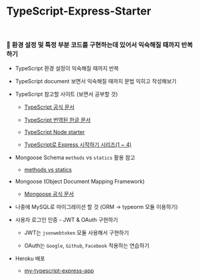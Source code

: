# TypeScript-Express-Starter

<br>

### :muscle: 환경 설정 및 특정 부분 코드를 구현하는데 있어서 익숙해질 때까지 반복하기

* TypeScript 환경 설정이 익숙해질 때까지 반복

* TypeScript document 보면서 익숙해질 때까지 문법 익히고 작성해보기

* TypeScript 참고할 사이트 (보면서 공부할 것)

    * [TypeScript 공식 문서](http://www.typescriptlang.org/docs/home.html)

    * [TypeScript 번역된 한글 문서](https://typescript-kr.github.io/)

    * [TypeScript Node starter](https://github.com/microsoft/TypeScript-Node-Starter)

    * [TypeScript로 Express 시작하기 시리즈(1 ~ 4)](https://gongzza.github.io/javascript/nodejs/typescript-express-starter-1/)

* Mongoose Schema `methods` vs `statics` 활용 참고

    * [methods vs statics](http://kese111.blogspot.com/2015/01/mongoose-methods-statics.html)

* Mongoose (Object Document Mapping Framework)

    * [Mongoose 공식 문서](https://mongoosejs.com/docs/guide.html)

* 나중에 MySQL로 마이그레이션 할 것 (ORM -> typeorm 모듈 이용하기)

* 사용자 로그인 인증 - JWT & OAuth 구현하기

    * JWT는 `jsonwebtoken` 모듈 사용해서 구현하기

    * OAuth는 `Google`, `Github`, `Facebook` 적용하는 연습하기

* Heroku 배포

    * [my-typescript-express-app](https://my-typescript-express-app.herokuapp.com/)